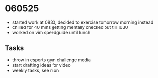 # 060525

- started work at 0830, decided to exercise tomorrow morning instead
- chilled for 40 mins getting mentally checked out till 1030
- worked on vim speedguide until lunch

## Tasks

- throw in esports gym challenge media
- start drafting ideas for video
- weekly tasks, see mon
